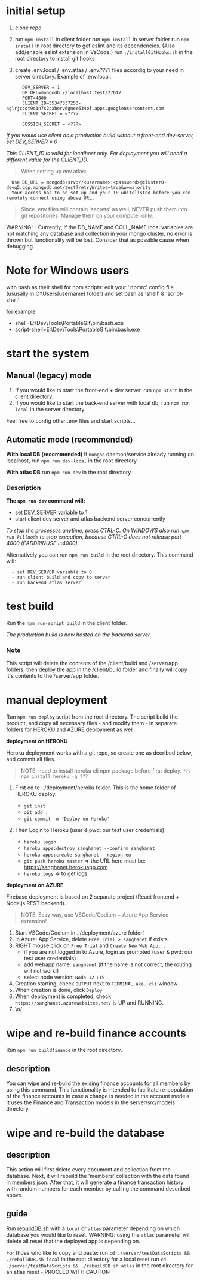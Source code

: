 # initial setup
 1. clone repo

 1. run `npm install` in client folder
    run `npm install` in server folder
    run `npm install` in root directory to get eslint and its dependencies. (Also add/enable eslint extension in VsCode.)
    run `./installGitHooks.sh` in the root directory to install git hooks

 1. create .env.local / .env.atlas / .env.???? files accordig to your need in server directory.
   Example of .env.local:
```
      DEV_SERVER = 1
      DB_URL=mongodb://localhost:test/27017
      PORT=4000
      CLIENT_ID=55347337253-aglrjccot9o1n7s2caborv6gnee634pf.apps.googleusercontent.com
      CLIENT_SECRET = <???>

      SESSION_SECRET = <???>
```
   *If you would use client as a production build without a front-end dev-server,*
   *set DEV_SERVER = 0*

   *This CLIENT_ID is valid for localhost only.*
   *For deployment you will need a different value for the CLIENT_ID.*

   > When setting up env.atlas:

      Use DB_URL = mongodb+srv://<username>:<password>@cluster0-deyq5.gcp.mongodb.net/test?retryWrites=true&w=majority
      Your access has to be set up and your IP whitelisted before you can remotely connect using above URL.

   > Since .env files will contain 'secrets' as well, NEVER push them into git repositories.
   > Manage them on your computer only.

   WARNING! - Currently, if the DB_NAME and COLL_NAME local variables are not matching any database and collection in your mongo cluster, no error is thrown but functionality will be lost. Consider that as possible cause when debugging.

# Note for Windows users
   with bash as their shell for npm scripts:
   edit your '.npmrc' config file (ususally in C:\Users\[username] folder) and set bash as 'shell' & 'script-shell'

   for example:
   * shell=E:\Dev\Tools\PortableGit\bin\bash.exe
   * script-shell=E:\Dev\Tools\PortableGit\bin\bash.exe

# start the system
## Manual (legacy) mode
   1. If you would like to start the front-end + dev server, run `npm start` in the client directory.
   1. If you would like to start the back-end server with local db, run `npm run local` in the server directory.

   Feel free to config other .env files and start scripts...

## Automatic mode (recommended)
**With local DB (recommended)**
If `mongod` daemon/service already running on localhost, run `npm run dev-local` in the root directory.

**With atlas DB**
run `npm run dev` in the root directory.


### Description
**The `npm run dev` command will:**
   - set DEV_SERVER variable to 1
   - start client dev server and atlas backend server concurrently


   *To stop the processes anytime, press CTRL-C.*
   *On WINDOWS also run `npm run killnode` to stop execution, because CTRL-C does not release port 4000 (EADDRINUSE :::4000)*

   Alternatively you can run `npm run build` in the root directory. This command will:

      - set DEV_SERVER variable to 0
      - run client build and copy to server
      - run backend atlas server

# test build
   Run the `npm run-script build` in the client folder.

   *The production build is now hosted on the backend server.*

### Note
   This script will delete the contents of the /client/build and /server/app folders, then deploy the app in the /client/build folder and finally will copy it's contents to the /server/app folder.

# manual deployment

Run `npm run deploy` script from the root directory. The script build the product, and copy all necessary files - and modify them - in separate folders for HEROKU and AZURE deployment as well.

**deployment on HEROKU**

 Heroku deployment works with a git repo, so create one as decribed below, and commit all files.
 > NOTE: need to install heroku cli npm package before first deploy. `??? npm install heroku -g ???`

 1. First cd to ../deployment/heroku folder. This is the home folder of HEROKU deploy.

    * `git init`
    * `git add .`
    * `git commit -m 'Deploy on Heroku'`

 1. Then Login to Heroku (user & pwd: our test user credentials)
    *  `heroku login`
    *  `heroku apps:destroy sanghanet --confirm sanghanet`
    *  `heroku apps:create sanghanet --region eu`
    *  `git push heroku master` => the URL here must be: https://sanghanet.herokuapp.com
    *  `heroku logs` => to get logs

**deployment on AZURE**

 Firebase deployment is based on 2 separate project (React frontend + Node.js REST backend).
 >NOTE: Easy way, use VSCode/Codium + Azure App Service extension!

 1. Start VSCode/Codium in ../deployment/azure folder!
 1. In Azure: App Service, delete `Free Trial > sanghanet` if exists.
 1. RIGHT mouse click on `Free Trial` and `Create New Web App...`
    * if you are not logged in to Azure, login as prompted (user & pwd: our test user credentials)
    * add webapp name: `sanghanet` (if the name is not correct, the routing will not work!)
    * select node version: `Node 12 LTS`
 1. Creation starting, check `OUTPUT` next to `TERMINAL aka. cli` window
 1. When creation is done, click `Deploy`
 1. When deployment is completed, check `https://sanghanet.azurewebsites.net/` is UP and RUNNING.
 1. \o/


# wipe and re-build finance accounts
Run `npm run buildfinance` in the root directory.
## description
   You can wipe and re-build the exising finance accounts for all members by using this command.
   This functionality is intended to facilitate re-population of the finance accounts in case a change is needed in the account models.
   It uses the Finance and Transaction models in the server/src/models directory.

# wipe and re-build the database
## description
   This action will first delete every document and collection from the database. Next, it will rebuild the 'members' collection with the data found in [members.json](./server/testDataScripts/members.json). After that, it will generate a finance transaction history with random numbers for each member by calling the command described above.
## guide
   Run [rebuildDB.sh](./server/testDataScripts/rebuildDB.sh) with a `local` or `atlas` parameter depending on which database you would like to reset. WARNING: using the `atlas` parameter will delete all reset that the deployed app is depending on.

   For those who like to copy and paste:
   run `cd ./server/testDataScripts && ./rebuildDB.sh local` in the root directory for a local reset
   run `cd ./server/testDataScripts && ./rebuildDB.sh atlas` in the root directory for an atlas reset - PROCEED WITH CAUTION
